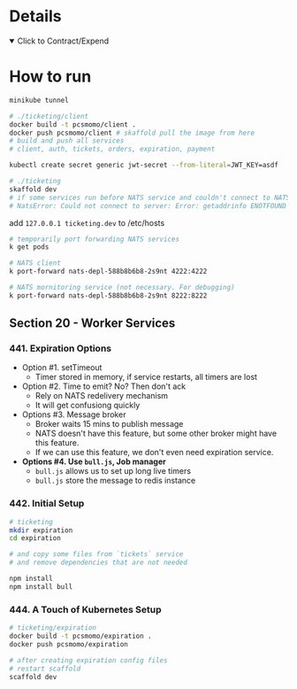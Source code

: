 # Details

<details open> 
  <summary>Click to Contract/Expend</summary>

# How to run

```sh
minikube tunnel

# ./ticketing/client
docker build -t pcsmomo/client .
docker push pcsmomo/client # skaffold pull the image from here
# build and push all services
# client, auth, tickets, orders, expiration, payment

kubectl create secret generic jwt-secret --from-literal=JWT_KEY=asdf

# ./ticketing
skaffold dev
# if some services run before NATS service and couldn't connect to NATS, delete the pod to restart it.
# NatsError: Could not connect to server: Error: getaddrinfo ENOTFOUND nats-srv
```

add `127.0.0.1 ticketing.dev` to /etc/hosts

```sh
# temporarily port forwarding NATS services
k get pods

# NATS client
k port-forward nats-depl-588b8b6b8-2s9nt 4222:4222

# NATS mornitoring service (not necessary. For debugging)
k port-forward nats-depl-588b8b6b8-2s9nt 8222:8222
```

## Section 20 - Worker Services

### 441. Expiration Options

- Option #1. setTimeout
  - Timer stored in memory, if service restarts, all timers are lost
- Option #2. Time to emit? No? Then don't ack
  - Rely on NATS redelivery mechanism
  - It will get confusiong quickly
- Options #3. Message broker
  - Broker waits 15 mins to publish message
  - NATS doesn't have this feature, but some other broker might have this feature.
  - If we can use this feature, we don't even need expiration service.
- **Options #4. Use `bull.js`, Job manager**
  - `bull.js` allows us to set up long live timers
  - `bull.js` store the message to redis instance

### 442. Initial Setup

```sh
# ticketing
mkdir expiration
cd expiration

# and copy some files from `tickets` service
# and remove dependencies that are not needed

npm install
npm install bull
```

### 444. A Touch of Kubernetes Setup

```sh
# ticketing/expiration
docker build -t pcsmomo/expiration .
docker push pcsmomo/expiration

# after creating expiration config files
# restart scaffold
scaffold dev
```

</details>
